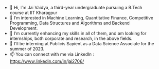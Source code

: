 - 👋 Hi, I’m Jai Vaidya, a third-year undergraduate pursuing a B.Tech course at IIT Kharagpur
- 👀 I’m interested in Machine Learning, Quantitative Finance, Competitive Programming, Data Structures and Algorithms and Backend Development.
- 🌱 I’m currently enhancing my skills in all of them, and am looking for internships, both corporate and research, in the above fields.
- 💞️ I'll be interning at Publicis Sapient as a Data Science Associate for the summer of 2023.
- 📫 You can connect with me via LinkedIn : https://www.linkedin.com/in/jai2706/

<!---
jai2706/jai2706 is a ✨ special ✨ repository because its `README.md` (this file) appears on your GitHub profile.
You can click the Preview link to take a look at your changes.
--->
